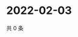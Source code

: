 # 2022-02-03

共 0 条

<!-- BEGIN WEIBO -->
<!-- 最后更新时间 Thu Feb 03 2022 01:07:11 GMT+0800 (China Standard Time) -->

<!-- END WEIBO -->
